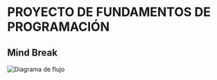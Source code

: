 # PROYECTO DE FUNDAMENTOS DE PROGRAMACIÓN
## Mind Break
![Diagrama de flujo](diagrama.png "Diagrama de flujo")
